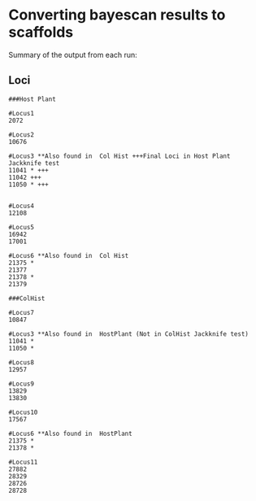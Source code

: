 # Converting bayescan results to scaffolds


Summary of the output from each run: 

## Loci
```
###Host Plant

#Locus1
2072

#Locus2
10676

#Locus3 **Also found in  Col Hist +++Final Loci in Host Plant Jackknife test
11041 * +++
11042 +++
11050 * +++  


#Locus4
12108

#Locus5
16942
17001

#Locus6 **Also found in  Col Hist
21375 *
21377
21378 *
21379

###ColHist

#Locus7
10847

#Locus3 **Also found in  HostPlant (Not in ColHist Jackknife test)
11041 *
11050 *

#Locus8
12957

#Locus9
13829
13830

#Locus10
17567

#Locus6 **Also found in  HostPlant
21375 *
21378 *

#Locus11
27882
28329
28726
28728

```
